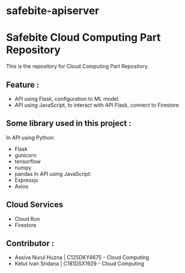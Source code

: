# safebite-apiserver
# Safebite Cloud Computing Part Repository

This is the repository for Cloud Computing Part Repository.

## Feature :
- API using Flask, configuration to ML model
- API using JavaScript, to interact with API Flask, connect to Firestore

## Some library used in this project :
In API using Python:
- Flask
- gunicorn
- tensorflow
- numpy
- pandas
In API using JavaScript:
- Expressjs
- Axios

## Cloud Services
- Cloud Run
- Firestore

## Contributor :
- Assiva Nurul Huzna | C125DKY4675 - Cloud Computing
- Ketut Ivan Sridana | C181DSX1929 - Cloud Computing
